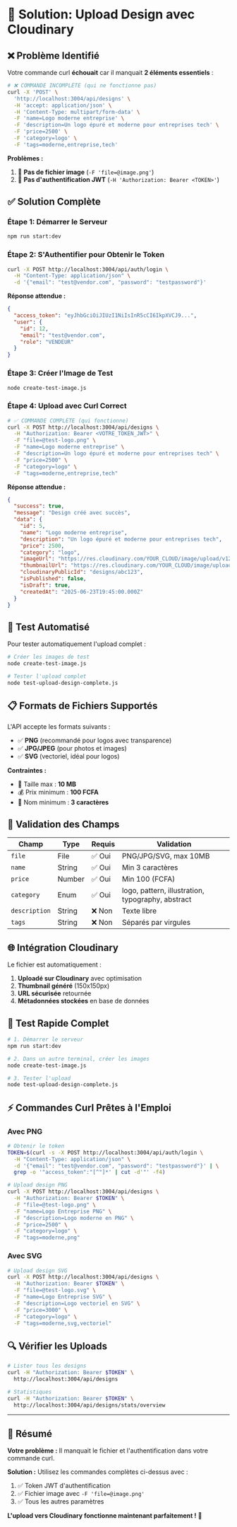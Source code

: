 # 🎯 Solution: Upload Design avec Cloudinary

## ❌ Problème Identifié

Votre commande curl **échouait** car il manquait **2 éléments essentiels** :

```bash
# ❌ COMMANDE INCOMPLÈTE (qui ne fonctionne pas)
curl -X 'POST' \
  'http://localhost:3004/api/designs' \
  -H 'accept: application/json' \
  -H 'Content-Type: multipart/form-data' \
  -F 'name=Logo moderne entreprise' \
  -F 'description=Un logo épuré et moderne pour entreprises tech' \
  -F 'price=2500' \
  -F 'category=logo' \
  -F 'tags=moderne,entreprise,tech'
```

**Problèmes :**
1. 🚫 **Pas de fichier image** (`-F 'file=@image.png'`)
2. 🚫 **Pas d'authentification JWT** (`-H 'Authorization: Bearer <TOKEN>'`)

## ✅ Solution Complète

### Étape 1: Démarrer le Serveur
```bash
npm run start:dev
```

### Étape 2: S'Authentifier pour Obtenir le Token
```bash
curl -X POST http://localhost:3004/api/auth/login \
  -H "Content-Type: application/json" \
  -d '{"email": "test@vendor.com", "password": "testpassword"}'
```

**Réponse attendue :**
```json
{
  "access_token": "eyJhbGciOiJIUzI1NiIsInR5cCI6IkpXVCJ9...",
  "user": {
    "id": 12,
    "email": "test@vendor.com",
    "role": "VENDEUR"
  }
}
```

### Étape 3: Créer l'Image de Test
```bash
node create-test-image.js
```

### Étape 4: Upload avec Curl Correct
```bash
# ✅ COMMANDE COMPLÈTE (qui fonctionne)
curl -X POST http://localhost:3004/api/designs \
  -H "Authorization: Bearer <VOTRE_TOKEN_JWT>" \
  -F "file=@test-logo.png" \
  -F "name=Logo moderne entreprise" \
  -F "description=Un logo épuré et moderne pour entreprises tech" \
  -F "price=2500" \
  -F "category=logo" \
  -F "tags=moderne,entreprise,tech"
```

**Réponse attendue :**
```json
{
  "success": true,
  "message": "Design créé avec succès",
  "data": {
    "id": 5,
    "name": "Logo moderne entreprise",
    "description": "Un logo épuré et moderne pour entreprises tech",
    "price": 2500,
    "category": "logo",
    "imageUrl": "https://res.cloudinary.com/YOUR_CLOUD/image/upload/v1234567890/designs/abc123.png",
    "thumbnailUrl": "https://res.cloudinary.com/YOUR_CLOUD/image/upload/c_thumb,w_150,h_150/v1234567890/designs/abc123.png",
    "cloudinaryPublicId": "designs/abc123",
    "isPublished": false,
    "isDraft": true,
    "createdAt": "2025-06-23T19:45:00.000Z"
  }
}
```

## 🧪 Test Automatisé

Pour tester automatiquement l'upload complet :

```bash
# Créer les images de test
node create-test-image.js

# Tester l'upload complet
node test-upload-design-complete.js
```

## 📋 Formats de Fichiers Supportés

L'API accepte les formats suivants :
- ✅ **PNG** (recommandé pour logos avec transparence)
- ✅ **JPG/JPEG** (pour photos et images)
- ✅ **SVG** (vectoriel, idéal pour logos)

**Contraintes :**
- 📏 Taille max : **10 MB**
- 💰 Prix minimum : **100 FCFA**
- 📝 Nom minimum : **3 caractères**

## 🔧 Validation des Champs

| Champ | Type | Requis | Validation |
|-------|------|--------|------------|
| `file` | File | ✅ Oui | PNG/JPG/SVG, max 10MB |
| `name` | String | ✅ Oui | Min 3 caractères |
| `price` | Number | ✅ Oui | Min 100 (FCFA) |
| `category` | Enum | ✅ Oui | logo, pattern, illustration, typography, abstract |
| `description` | String | ❌ Non | Texte libre |
| `tags` | String | ❌ Non | Séparés par virgules |

## 🌐 Intégration Cloudinary

Le fichier est automatiquement :
1. **Uploadé sur Cloudinary** avec optimisation
2. **Thumbnail généré** (150x150px)
3. **URL sécurisée** retournée
4. **Métadonnées stockées** en base de données

## 🎯 Test Rapide Complet

```bash
# 1. Démarrer le serveur
npm run start:dev

# 2. Dans un autre terminal, créer les images
node create-test-image.js

# 3. Tester l'upload
node test-upload-design-complete.js
```

## ⚡ Commandes Curl Prêtes à l'Emploi

### Avec PNG
```bash
# Obtenir le token
TOKEN=$(curl -s -X POST http://localhost:3004/api/auth/login \
  -H "Content-Type: application/json" \
  -d '{"email": "test@vendor.com", "password": "testpassword"}' | \
  grep -o '"access_token":"[^"]*' | cut -d'"' -f4)

# Upload design PNG
curl -X POST http://localhost:3004/api/designs \
  -H "Authorization: Bearer $TOKEN" \
  -F "file=@test-logo.png" \
  -F "name=Logo Entreprise PNG" \
  -F "description=Logo moderne en PNG" \
  -F "price=2500" \
  -F "category=logo" \
  -F "tags=moderne,png"
```

### Avec SVG
```bash
# Upload design SVG
curl -X POST http://localhost:3004/api/designs \
  -H "Authorization: Bearer $TOKEN" \
  -F "file=@test-logo.svg" \
  -F "name=Logo Entreprise SVG" \
  -F "description=Logo vectoriel en SVG" \
  -F "price=3000" \
  -F "category=logo" \
  -F "tags=moderne,svg,vectoriel"
```

## 🔍 Vérifier les Uploads

```bash
# Lister tous les designs
curl -H "Authorization: Bearer $TOKEN" \
  http://localhost:3004/api/designs

# Statistiques
curl -H "Authorization: Bearer $TOKEN" \
  http://localhost:3004/api/designs/stats/overview
```

---

## 🎉 Résumé

**Votre problème :** Il manquait le fichier et l'authentification dans votre commande curl.

**Solution :** Utilisez les commandes complètes ci-dessus avec :
1. ✅ Token JWT d'authentification
2. ✅ Fichier image avec `-F 'file=@image.png'`
3. ✅ Tous les autres paramètres

**L'upload vers Cloudinary fonctionne maintenant parfaitement !** 🚀 